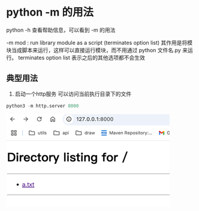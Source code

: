 # python -m 的用法

python -h 查看帮助信息，可以看到 -m 的用法

-m mod : run library module as a script (terminates option list) 
其作用是将模块当成脚本来运行，这样可以直接运行模块，而不用通过 python 文件名.py 来运行。
terminates option list  表示之后的其他选项都不会生效

## 典型用法

1. 启动一个http服务 可以访问当前执行目录下的文件
```python
python3 -m http.server 8000
```

![img.png](assets/img.png)